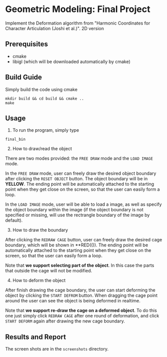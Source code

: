 # Geometric Modeling: Final Project

Implement the Deformation algorithm from "Harmonic Coordinates for Character Articulation (Joshi et al.)". 2D version

## Prerequisites

- cmake
- libigl (which will be downloaded automatically by cmake)

## Build Guide

Simply build the code using cmake
```
mkdir build && cd build && cmake ..
make
```

## Usage

1. To run the program, simply type
```
final_bin
```

2. How to draw/read the object

There are two modes provided: the `FREE DRAW` mode and the `LOAD IMAGE` mode.

In the `FREE DRAW` mode, user can freely draw the desired object boundary after clicking the `RESET OBJECT` button. The object boundary will be in **YELLOW**. The ending point will be automatically attached to the starting point when they get close on the screen, so that the user can easily form a loop.

In the `LOAD IMAGE` mode, user will be able to load a image, as well as specify the object boundary within the image (if the object boundary is not specified or missing, will use the rectrangle boundary of the image by default).

3. How to draw the boundary

After clicking the `REDRAW CAGE` button, user can freely draw the desired cage boundary, which will be shown in **RED(()). The ending point will be automatically attached to the starting point when they get close on the screen, so that the user can easily form a loop.

Note that **we support selecting part of the object**. In this case the parts that outside the cage will not be modified.

4. How to deform the object

After finish drawing the cage boundary, the user can start deforming the object by clicking the `START DEFROM` button. When dragging the cage point around the user can see the object is being deformed in realtime.

Note that **we support re-draw the cage on a deformed object**. To do this one just simply click `REDRAW CAGE` after one round of deformation, and click `START DEFORM` again after drawing the new cage boundary.


## Results and Report

The screen shots are in the `screenshots` directory.